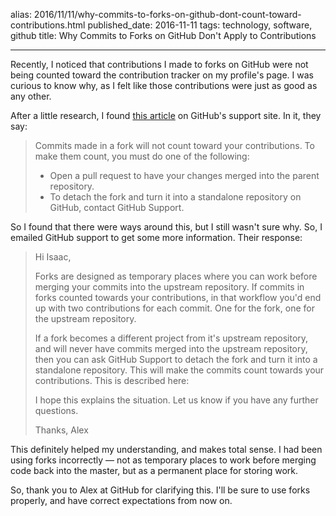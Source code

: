 alias: 2016/11/11/why-commits-to-forks-on-github-dont-count-toward-contributions.html
published_date: 2016-11-11
tags: technology, software, github
title: Why Commits to Forks on GitHub Don't Apply to Contributions
___

Recently, I noticed that contributions I made to forks on GitHub were not being counted toward the contribution tracker on my profile's page. I was curious to know why, as I felt like those contributions were just as good as any other.

After a little research, I found [this article](https://help.github.com/articles/why-are-my-contributions-not-showing-up-on-my-profile/) on GitHub's support site. In it, they say:

> Commits made in a fork will not count toward your contributions. To make them count, you must do one of the following:
>
> - Open a pull request to have your changes merged into the parent repository.
> - To detach the fork and turn it into a standalone repository on GitHub, contact GitHub Support.

So I found that there were ways around this, but I still wasn't sure why. So, I emailed GitHub support to get some more information. Their response:

> Hi Isaac,
>
> Forks are designed as temporary places where you can work before merging your commits into the upstream repository. If commits in forks counted towards your contributions, in that workflow you'd end up with two contributions for each commit. One for the fork, one for the upstream repository.
>
> If a fork becomes a different project from it's upstream repository, and will never have commits merged into the upstream repository, then you can ask GitHub Support to detach the fork and turn it into a standalone repository. This will make the commits count towards your contributions. This is described here:
>
> I hope this explains the situation. Let us know if you have any further questions.
>
> Thanks, Alex

This definitely helped my understanding, and makes total sense. I had been using forks incorrectly — not as temporary places to work before merging code back into the master, but as a permanent place for storing work.

So, thank you to Alex at GitHub for clarifying this. I'll be sure to use forks properly, and have correct expectations from now on.
